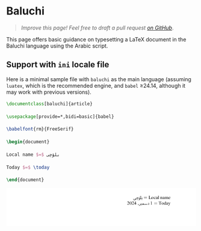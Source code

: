 # Baluchi

<blockquote>
  <p><em>Improve this page! Feel free to draft a pull request <a href="https://github.com/latex3/babel/tree/docs/docs">on GitHub</a></em>.</p>
</blockquote>

This page offers basic guidance on typesetting a LaTeX document in the
Baluchi language using the Arabic script.

## Support with `ini` locale file

Here is a minimal sample file with `baluchi` as the main language
(assuming `luatex`, which is the recommended engine, and `babel` ≥24.14,
although it may work with previous versions).

```tex
\documentclass[baluchi]{article}

\usepackage[provide=*,bidi=basic]{babel}

\babelfont{rm}{FreeSerif}

\begin{document}

Local name $=$ بلۆچی

Today $=$ \today

\end{document}
```

![](../media/locale-baluchi.png)
